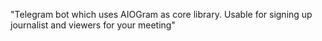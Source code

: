 "Telegram bot which uses AIOGram as core library. Usable for signing up journalist and viewers for your meeting" 
